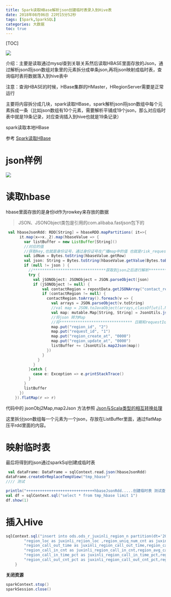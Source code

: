 ```yaml
---
title: Spark读取HBase解析json创建临时表录入到Hive表
date: 2018年08月06日 22时15分52秒
tags: [Spark,SparkSQL]
categories: 大数据
toc: true
---
```


[TOC]

![](https://img.gangtieguo.cn/0069RVTdgy1fu81r6j5e5j30ji09c3z1.jpg)

介绍：主要是读取通过mysql查到关联关系然后读取HBASE里面存放的Json，通过解析json将json数组对象里的元素拆分成单条json,再将json映射成临时表，查询临时表将数据落入到hive表中

注意：查询HBASE的时候，HBase集群的HMaster，HRegionServer需要是正常运行

主要将内容拆分成几块，spark读取HBase，spark解析json将json数组中每个元素拆成一条（比如json数组有10个元素，需要解析平铺成19个json，那么对应临时表中就是19条记录，对应查询插入到hive也就是19条记录）

spark读取本地HBase

<!-- more -->

参考 [Spark读取HBase](http://www.gangtieguo.cn/2018/08/11/Spark读取Hbase/)

# json样例

![](https://img.gangtieguo.cn/006tNbRwgy1fu53tng462j31721e6afd.jpg)



# 读取hbase

hbase里面存放的是身份id作为rowkey来存放的数据

> JSON、JSONObject类包是引用的com.alibaba.fastjson包下的

```scala
 val hbaseJsonRdd: RDD[String] = hbaseRDD.mapPartitions( it=>{
      it.map(x=>x._2).map(hbaseValue => {
        var listBuffer = new ListBuffer[String]()
        //对应的值
        //获取key,也就是身份证号，通过身份证号在广播map中的值 也就是risk_request_id
        val idNum = Bytes.toString(hbaseValue.getRow)
        val json: String = Bytes.toString(hbaseValue.getValue(Bytes.toBytes("cf"), Bytes.toBytes(s"273468436_data")))
        if (null != json ) {
          //********************************获取到json之后进行解析********************************
          try {
            val jSONObject: JSONObject = JSON.parseObject(json)
            if (jSONObject != null) {
                val contactRegion = repostData.getJSONArray("contact_region")
                if (contactRegion != null) {
                  contactRegion.toArray().foreach(v => {
                    val arrays = JSON.parseObject(v.toString)
                    //val map = JSON.toJavaObject(arrays,classOf[util.Map[String,String]])
                    val map: mutable.Map[String, String] = JsonUtils.jsonObj2Map(arrays)
                    //将json 转为Map
                    //将******************************** 日期和requestId request_id封装到 map里面********************************，再将map转为json
                    map.put("region_id", "2")
                    map.put("request_id", "1")
                    map.put("region_create_at", "0000")
                    map.put("region_update_at", "0000")
                    listBuffer += (JsonUtils.map2Json(map))
                  })
                }
              }
            }
          }catch {
            case e: Exception => e.printStackTrace()
          }
        }
        listBuffer
      })
    }).flatMap(r => r)
```

代码中的 jsonObj2Map,map2Json 方法参照 [Json与Scala类型的相互转换处理](http://www.gangtieguo.cn/2018/08/11/Json与Scala类型的一些互相转换处理/)

这里拆分json数组每一个元素为一个json，存放在ListBuffer里面，通过flatMap压平rdd里面的内容。

# 映射临时表

最后将得到的json通过sparkSql创建成临时表

```scala
 val dataFrame: DataFrame = sqlContext.read.json(hbaseJsonRdd)
dataFrame.createOrReplaceTempView("tmp_hbase")
//// 测试

println("++++++++++++++++++++++++++++++hbaseJsonRdd.....创建临时表 测试查询数据  ......++++++++++++++++++++++++++++++")
val df = sqlContext.sql("select * from tmp_hbase limit 1")
df.show(1)
```

# 插入Hive

```scala
sqlContext.sql("insert into ods.ods_r_juxinli_region_n partition(dt='20180101') select region_id as juxinli_region_id,request_id as juxinli_request_id," +
        "region_loc as juxinli_rejion_loc ,region_uniq_num_cnt as juxinli_region_uniq_num_cnt ," +
        "region_call_out_time as juxinli_region_call_out_time,region_call_in_time as juxinli_region_call_in_time,region_call_out_cnt as juxinli_region_call_out_cnt," +
        "region_call_in_cnt as juxinli_region_call_in_cnt,region_avg_call_in_time as juxinli_region_avg_call_in_time,region_avg_call_out_time as juxinli_region_avg_call_out_time," +
        "region_call_in_time_pct as juxinli_region_call_in_time_pct,region_call_out_time_pct as juxinli_region_call_out_time_pct ,region_call_in_cnt_pct as juxinli_region_call_in_cnt_pct," +
        "region_call_out_cnt_pct as juxinli_region_call_out_cnt_pct,region_create_at as juxinli_region_create_at,region_update_at as juxinli_region_update_at from tmp_hbase")
    }
```

**关闭资源**

```scala
sparkContext.stop()
sparkSession.close()
```